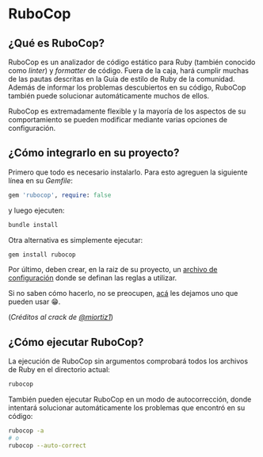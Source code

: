 # RuboCop

## ¿Qué es RuboCop?

RuboCop es un analizador de código estático para Ruby (también conocido como _linter_) y _formatter_ de código. Fuera de la caja, hará cumplir muchas de las pautas descritas en la Guía de estilo de Ruby de la comunidad. Además de informar los problemas descubiertos en su código, RuboCop también puede solucionar automáticamente muchos de ellos.

RuboCop es extremadamente flexible y la mayoría de los aspectos de su comportamiento se pueden modificar mediante varias opciones de configuración.

## ¿Cómo integrarlo en su proyecto?

Primero que todo es necesario instalarlo. Para esto agreguen la siguiente línea en su _Gemfile_:
```ruby
gem 'rubocop', require: false
```
y luego ejecuten:
```bash
bundle install
```

Otra alternativa es simplemente ejecutar:
```bash
gem install rubocop
```

Por último, deben crear, en la raiz de su proyecto, un [archivo de configuración](https://docs.rubocop.org/rubocop/1.20/configuration.html) donde se definan las reglas a utilizar.

Si no saben cómo hacerlo, no se preocupen, [acá](./.rubocop.yml) les dejamos uno que pueden usar :grin:.

(_Créditos al crack de [@miortiz1](https://github.com/miortiz1)_)

## ¿Cómo ejecutar RuboCop?

La ejecución de RuboCop sin argumentos comprobará todos los archivos de Ruby en el directorio actual:

```bash
rubocop
```

También pueden ejecutar RuboCop en un modo de autocorrección, donde intentará solucionar automáticamente los problemas que encontró en su código:

```bash
rubocop -a
# o
rubocop --auto-correct
```

